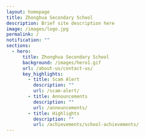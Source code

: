 ```yaml
---
layout: homepage
title: Zhonghua Secondary School
description: Brief site description here
image: /images/logo.jpg
permalink: /
notification: ""
sections:
  - hero:
      title: Zhonghua Secondary School
      background: /images/hero1.gif
      url: /about-us/contact-us/
      key_highlights:
        - title: Scam Alert
          description: ""
          url: /scam-alert/
        - title: Announcements
          description: ""
          url: /announcements/
        - title: Highlights
          description: ""
          url: /achievements/school-achievements/
---
```

